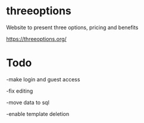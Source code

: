 # threeoptions
Website to present three options, pricing and benefits

https://threeoptions.org/


# Todo
-make login and guest access

-fix editing

-move data to sql 

-enable template deletion
